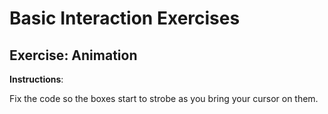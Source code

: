 # Basic Interaction Exercises

## Exercise: Animation

**Instructions**:

Fix the code so the boxes start to strobe as you bring your cursor on them.